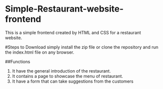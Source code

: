 # Simple-Restaurant-website-frontend
This is a simple frontend created by HTML and CSS for a restaurant website.

#Steps to Download
simply install the zip file or clone the repository and run the index.html file on any browser.

##Functions
1. It have the general introduction of the restaurant.
2. It contains a page to showcase the menu of restaurant.
3. It have a form that can take suggestions from the customers
   
